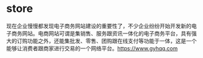 # store
现在企业慢慢都发现电子商务网站建设的重要性了，不少企业纷纷开始开发新的电子商务网站。电商网站可谓是集销售、服务跟资讯一体化的电子商务平台，具有强大的订购功能之外，还能集批发、零售、团购跟在线支付等功能于一体，这是一个能够让消费者跟商家进行交易的一个网络平台。https://www.gyhqq.com
